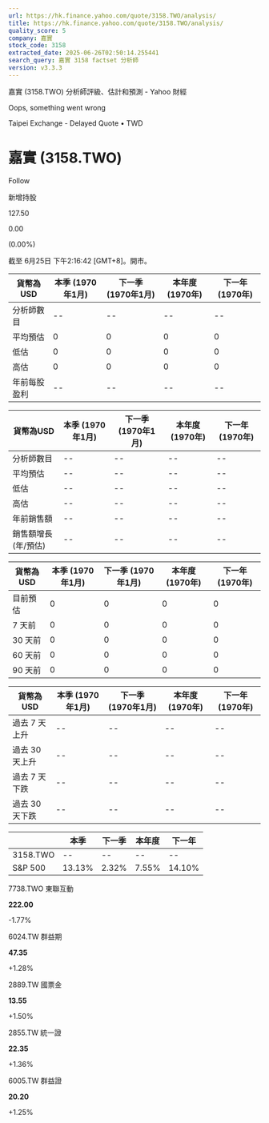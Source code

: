 ```yaml
---
url: https://hk.finance.yahoo.com/quote/3158.TWO/analysis/
title: https://hk.finance.yahoo.com/quote/3158.TWO/analysis/
quality_score: 5
company: 嘉實
stock_code: 3158
extracted_date: 2025-06-26T02:50:14.255441
search_query: 嘉實 3158 factset 分析師
version: v3.3.3
---
```


嘉實 (3158.TWO) 分析師評級、估計和預測 - Yahoo 財經


Oops, something went wrong

 

Taipei Exchange - Delayed Quote • TWD 

# 嘉實 (3158.TWO)

Follow

 

新增持股

127.50

0.00

(0.00%)

截至 6月25日 下午2:16:42 [GMT+8]。開市。

| 貨幣為USD | 本季 (1970年1月) | 下一季 (1970年1月) | 本年度 (1970年) | 下一年 (1970年) |
| --- | --- | --- | --- | --- |
| 分析師數目 | -- | -- | -- | -- |
| 平均預估 | 0 | 0 | 0 | 0 |
| 低估 | 0 | 0 | 0 | 0 |
| 高估 | 0 | 0 | 0 | 0 |
| 年前每股盈利 | -- | -- | -- | -- |

| 貨幣為USD | 本季 (1970年1月) | 下一季 (1970年1月) | 本年度 (1970年) | 下一年 (1970年) |
| --- | --- | --- | --- | --- |
| 分析師數目 | -- | -- | -- | -- |
| 平均預估 | -- | -- | -- | -- |
| 低估 | -- | -- | -- | -- |
| 高估 | -- | -- | -- | -- |
| 年前銷售額 | -- | -- | -- | -- |
| 銷售額增長 (年/預估) | -- | -- | -- | -- |

| 貨幣為USD | 本季 (1970年1月) | 下一季 (1970年1月) | 本年度 (1970年) | 下一年 (1970年) |
| --- | --- | --- | --- | --- |
| 目前預估 | 0 | 0 | 0 | 0 |
| 7 天前 | 0 | 0 | 0 | 0 |
| 30 天前 | 0 | 0 | 0 | 0 |
| 60 天前 | 0 | 0 | 0 | 0 |
| 90 天前 | 0 | 0 | 0 | 0 |

| 貨幣為USD | 本季 (1970年1月) | 下一季 (1970年1月) | 本年度 (1970年) | 下一年 (1970年) |
| --- | --- | --- | --- | --- |
| 過去 7 天上升 | -- | -- | -- | -- |
| 過去 30 天上升 | -- | -- | -- | -- |
| 過去 7 天下跌 | -- | -- | -- | -- |
| 過去 30 天下跌 | -- | -- | -- | -- |

|  | 本季 | 下一季 | 本年度 | 下一年 |
| --- | --- | --- | --- | --- |
| 3158.TWO | -- | -- | -- | -- |
| S&P 500 | 13.13% | 2.32% | 7.55% | 14.10% |

7738.TWO  東聯互動

**222.00**

-1.77%

6024.TW  群益期

**47.35**

+1.28%

2889.TW  國票金

**13.55**

+1.50%

2855.TW  統一證

**22.35**

+1.36%

6005.TW  群益證

**20.20**

+1.25%